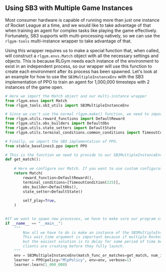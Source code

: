 ## Using SB3 with Multiple Game Instances

Most consumer hardware is capable of running more than just one instance of Rocket League at a time, and we would like to take advantage of that when training an agent for complex tasks like playing the game effectively. Fortunately, SB3 supports with multi-processing natively, so we can use the `rlgym-tools` multi-instance wrapper to take advantage of that.

Using this wrapper requires us to make a special function that, when called, will construct a `rlgym.envs.Match` object with all the necessary settings and objects. This is because RLGym needs each instance of the environment to exist in an independent process, so our wrapper will use this function to create each environment after its process has been spawned. Let's look at an example for how to use the `SB3MultipleInstanceEnv` with the SB3 implementation of  PPO to train an agent for 1,000,000 timesteps with 2 instances of the game open.

```python
# Here we import the Match object and our multi-instance wrapper
from rlgym.envs import Match
from rlgym_tools.sb3_utils import SB3MultipleInstanceEnv

# Since we can't use the normal rlgym.make() function, we need to import all the default configuration objects to give to our Match.
from rlgym.utils.reward_functions import DefaultReward
from rlgym.utils.obs_builders import DefaultObs
from rlgym.utils.state_setters import DefaultState
from rlgym.utils.terminal_conditions.common_conditions import TimeoutCondition

# Finally, we import the SB3 implementation of PPO.
from stable_baselines3.ppo import PPO

# This is the function we need to provide to our SB3MultipleInstanceEnv to construct a match. Note that this function MUST return a Match object.
def get_match():
    
    # Here we configure our Match. If you want to use custom configuration objects, make sure to replace the default arguments here with instances of the objects you want.
    return Match(
        reward_function=DefaultReward(),
        terminal_conditions=[TimeoutCondition(225)],
        obs_builder=DefaultObs(),
        state_setter=DefaultState()
        
        self_play=True,
    )
    

#If we want to spawn new processes, we have to make sure our program starts in a proper Python entry point.
if __name__ == "__main__":
    """
        Now all we have to do is make an instance of the SB3MultipleInstanceEnv and pass it our get_match function, the number of instances we'd like to open, and how long it should wait between instances.
        This wait_time argument is important because if multiple Rocket League clients are opened in quick succession, they will cause each other to crash. The exact reason this happens is unknown to us,
        but the easiest solution is to delay for some period of time between launching clients. The amount of required delay will depend on your hardware, so make sure to change this number if your Rocket League
        clients are crashing before they fully launch.
    """
    env = SB3MultipleInstanceEnv(match_func_or_matches=get_match, num_instances=2, wait_time=20)
    learner = PPO(policy="MlpPolicy", env=env, verbose=1)
    learner.learn(1_000_000)
```
